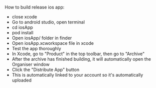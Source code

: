 How to build release ios app: 
- close xcode
- Go to android studio, open terminal
- cd iosApp
- pod install 
- Open iosApp/ folder in finder 
- Open iosApp.xcworkspace file in xcode 
- Test the app thoroughly
- In Xcode, go to "Product" in the top toolbar, then go to "Archive"
- After the archive has finished building, it will automatically open the Organiser window 
- Click the "Distribute App" button
- This is automatically linked to your account so it's automatically uploaded 